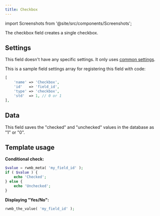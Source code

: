 ```yaml
---
title: Checkbox
---
```


import Screenshots from '@site/src/components/Screenshots';

The checkbox field creates a single checkbox.

<Screenshots name="checkbox" images='https://i.imgur.com/gMkTEfB.png' />

## Settings

This field doesn't have any specific settings. It only uses [common settings](/field-settings/).

This is a sample field settings array for registering this field with code:

```php
[
    'name' => 'Checkbox',
    'id'   => 'field_id',
    'type' => 'checkbox',
    'std'  => 1, // 0 or 1
],
```

## Data

This field saves the "checked" and "unchecked" values in the database as "1" or "0".

## Template usage

**Conditional check:**

```php
$value = rwmb_meta( 'my_field_id' );
if ( $value ) {
    echo 'Checked';
} else {
    echo 'Unchecked';
}
```

**Displaying "Yes/No":**

```php
rwmb_the_value( 'my_field_id' );
```